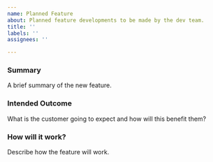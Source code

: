 ```yaml
---
name: Planned Feature
about: Planned feature developments to be made by the dev team.
title: ''
labels: ''
assignees: ''

---
```


### **Summary**
A brief summary of the new feature.

### **Intended Outcome**
What is the customer going to expect and how will this benefit them?

### **How will it work?**
Describe how the feature will work.

